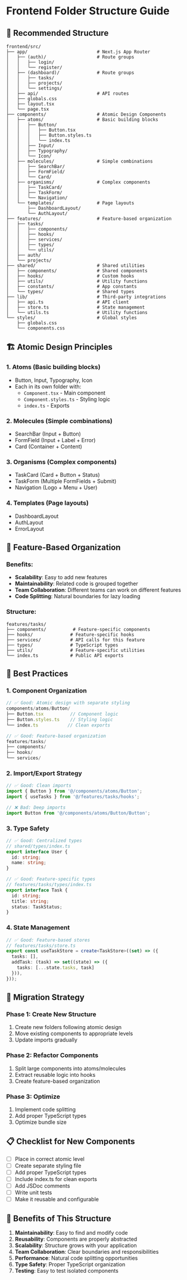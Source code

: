 # Frontend Folder Structure Guide

## 🎯 Recommended Structure

```
frontend/src/
├── app/                          # Next.js App Router
│   ├── (auth)/                   # Route groups
│   │   ├── login/
│   │   └── register/
│   ├── (dashboard)/              # Route groups
│   │   ├── tasks/
│   │   ├── projects/
│   │   └── settings/
│   ├── api/                      # API routes
│   ├── globals.css
│   ├── layout.tsx
│   └── page.tsx
├── components/                   # Atomic Design Components
│   ├── atoms/                    # Basic building blocks
│   │   ├── Button/
│   │   │   ├── Button.tsx
│   │   │   ├── Button.styles.ts
│   │   │   └── index.ts
│   │   ├── Input/
│   │   ├── Typography/
│   │   └── Icon/
│   ├── molecules/                # Simple combinations
│   │   ├── SearchBar/
│   │   ├── FormField/
│   │   └── Card/
│   ├── organisms/                # Complex components
│   │   ├── TaskCard/
│   │   ├── TaskForm/
│   │   └── Navigation/
│   └── templates/                # Page layouts
│       ├── DashboardLayout/
│       └── AuthLayout/
├── features/                     # Feature-based organization
│   ├── tasks/
│   │   ├── components/
│   │   ├── hooks/
│   │   ├── services/
│   │   ├── types/
│   │   └── utils/
│   ├── auth/
│   └── projects/
├── shared/                       # Shared utilities
│   ├── components/               # Shared components
│   ├── hooks/                    # Custom hooks
│   ├── utils/                    # Utility functions
│   ├── constants/                # App constants
│   └── types/                    # Shared types
├── lib/                          # Third-party integrations
│   ├── api.ts                    # API client
│   ├── store.ts                  # State management
│   └── utils.ts                  # Utility functions
└── styles/                       # Global styles
    ├── globals.css
    └── components.css
```

## 🏗️ Atomic Design Principles

### 1. **Atoms** (Basic building blocks)
- Button, Input, Typography, Icon
- Each in its own folder with:
  - `Component.tsx` - Main component
  - `Component.styles.ts` - Styling logic
  - `index.ts` - Exports

### 2. **Molecules** (Simple combinations)
- SearchBar (Input + Button)
- FormField (Input + Label + Error)
- Card (Container + Content)

### 3. **Organisms** (Complex components)
- TaskCard (Card + Button + Status)
- TaskForm (Multiple FormFields + Submit)
- Navigation (Logo + Menu + User)

### 4. **Templates** (Page layouts)
- DashboardLayout
- AuthLayout
- ErrorLayout

## 📁 Feature-Based Organization

### Benefits:
- **Scalability**: Easy to add new features
- **Maintainability**: Related code is grouped together
- **Team Collaboration**: Different teams can work on different features
- **Code Splitting**: Natural boundaries for lazy loading

### Structure:
```
features/tasks/
├── components/          # Feature-specific components
├── hooks/              # Feature-specific hooks
├── services/           # API calls for this feature
├── types/              # TypeScript types
├── utils/              # Feature-specific utilities
└── index.ts            # Public API exports
```

## 🔧 Best Practices

### 1. **Component Organization**
```typescript
// ✅ Good: Atomic design with separate styling
components/atoms/Button/
├── Button.tsx          // Component logic
├── Button.styles.ts    // Styling logic
└── index.ts           // Clean exports

// ✅ Good: Feature-based organization
features/tasks/
├── components/
├── hooks/
└── services/
```

### 2. **Import/Export Strategy**
```typescript
// ✅ Good: Clean imports
import { Button } from '@/components/atoms/Button';
import { useTasks } from '@/features/tasks/hooks';

// ❌ Bad: Deep imports
import Button from '@/components/atoms/Button/Button';
```

### 3. **Type Safety**
```typescript
// ✅ Good: Centralized types
// shared/types/index.ts
export interface User {
  id: string;
  name: string;
}

// ✅ Good: Feature-specific types
// features/tasks/types/index.ts
export interface Task {
  id: string;
  title: string;
  status: TaskStatus;
}
```

### 4. **State Management**
```typescript
// ✅ Good: Feature-based stores
// features/tasks/store.ts
export const useTaskStore = create<TaskStore>((set) => ({
  tasks: [],
  addTask: (task) => set((state) => ({ 
    tasks: [...state.tasks, task] 
  })),
}));
```

## 🚀 Migration Strategy

### Phase 1: Create New Structure
1. Create new folders following atomic design
2. Move existing components to appropriate levels
3. Update imports gradually

### Phase 2: Refactor Components
1. Split large components into atoms/molecules
2. Extract reusable logic into hooks
3. Create feature-based organization

### Phase 3: Optimize
1. Implement code splitting
2. Add proper TypeScript types
3. Optimize bundle size

## 📋 Checklist for New Components

- [ ] Place in correct atomic level
- [ ] Create separate styling file
- [ ] Add proper TypeScript types
- [ ] Include index.ts for clean exports
- [ ] Add JSDoc comments
- [ ] Write unit tests
- [ ] Make it reusable and configurable

## 🎨 Benefits of This Structure

1. **Maintainability**: Easy to find and modify code
2. **Reusability**: Components are properly abstracted
3. **Scalability**: Structure grows with your application
4. **Team Collaboration**: Clear boundaries and responsibilities
5. **Performance**: Natural code splitting opportunities
6. **Type Safety**: Proper TypeScript organization
7. **Testing**: Easy to test isolated components 